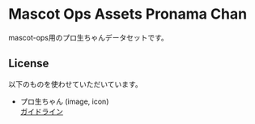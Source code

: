 # Mascot Ops Assets Pronama Chan
mascot-ops用のプロ生ちゃんデータセットです。

## License
以下のものを使わせていただいています。

* プロ生ちゃん (image, icon)  
  [ガイドライン](http://pronama.azurewebsites.net/pronama/guideline/)
